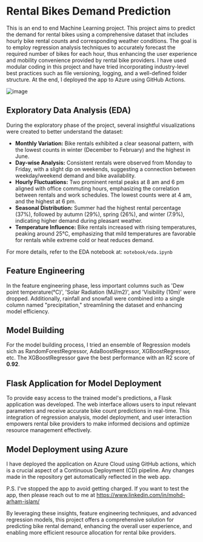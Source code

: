 # Rental Bikes Demand Prediction

This is an end to end Machine Learning project. This project aims to predict the demand for rental bikes using a comprehensive dataset that includes hourly bike rental counts and corresponding weather conditions. The goal is to employ regression analysis techniques to accurately forecast the required number of bikes for each hour, thus enhancing the user experience and mobility convenience provided by rental bike providers. I have used modular coding in this project and have tried incorporating industry-level best practices such as file versioning, logging, and a well-defined folder structure. At the end, I deployed the app to Azure using GitHub Actions.

![image](https://github.com/mohd-arham-islam/Bike-Share/assets/111959286/69a3ccb3-f46f-4d64-af80-b67173db4264)


## Exploratory Data Analysis (EDA)
During the exploratory phase of the project, several insightful visualizations were created to better understand the dataset:

* **Monthly Variation:** Bike rentals exhibited a clear seasonal pattern, with the lowest counts in winter (December to February) and the highest in June.
* **Day-wise Analysis:** Consistent rentals were observed from Monday to Friday, with a slight dip on weekends, suggesting a connection between weekday/weekend demand and bike availability.
* **Hourly Fluctuations:** Two prominent rental peaks at 8 am and 6 pm aligned with office commuting hours, emphasizing the correlation between rentals and work schedules. The lowest counts were at 4 am, and the highest at 6 pm.
* **Seasonal Distribution:** Summer had the highest rental percentage (37%), followed by autumn (29%), spring (26%), and winter (7.9%), indicating higher demand during pleasant weather.
* **Temperature Influence:** Bike rentals increased with rising temperatures, peaking around 25°C, emphasizing that mild temperatures are favorable for rentals while extreme cold or heat reduces demand.

For more details, refer to the EDA notebook at: `notebook/eda.ipynb`

## Feature Engineering
In the feature engineering phase, less important columns such as 'Dew point temperature(°C)', 'Solar Radiation (MJ/m2)', and 'Visibility (10m)' were dropped. Additionally, rainfall and snowfall were combined into a single column named "precipitation," streamlining the dataset and enhancing model efficiency.

## Model Building
For the model building process, I tried an ensemble of Regression models sich as RandomForestRegressor, AdaBoostRegressor, XGBoostRegressor, etc. The XGBoostRegressor gave the best performance with an R2 score of **0.92**.

## Flask Application for Model Deployment
To provide easy access to the trained model's predictions, a Flask application was developed. The web interface allows users to input relevant parameters and receive accurate bike count predictions in real-time. This integration of regression analysis, model deployment, and user interaction empowers rental bike providers to make informed decisions and optimize resource management effectively.

## Model Deployment using Azure 
I have deployed the application on Azure Cloud using GitHub actions, which is a crucial aspect of a Continuous Deployment (CD) pipeline. Any changes made in the repository get automatically reflected in the web app.

P.S. I've stopped the app to avoid getting charged. If you want to test the app, then please reach out to me at https://www.linkedin.com/in/mohd-arham-islam/

By leveraging these insights, feature engineering techniques, and advanced regression models, this project offers a comprehensive solution for predicting bike rental demand, enhancing the overall user experience, and enabling more efficient resource allocation for rental bike providers.

